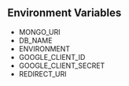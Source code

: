 ## Environment Variables 
- MONGO_URI
- DB_NAME
- ENVIRONMENT
- GOOGLE_CLIENT_ID
- GOOGLE_CLIENT_SECRET
- REDIRECT_URI
